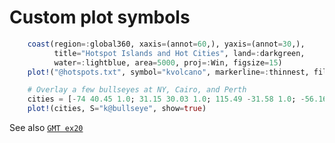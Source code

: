 # Custom plot symbols

```julia
    coast(region=:global360, xaxis=(annot=60,), yaxis=(annot=30,),
          title="Hotspot Islands and Hot Cities", land=:darkgreen,
          water=:lightblue, area=5000, proj=:Win, figsize=15)
    plot!("@hotspots.txt", symbol="kvolcano", markerline=:thinnest, fill=:red)

    # Overlay a few bullseyes at NY, Cairo, and Perth
    cities = [-74 40.45 1.0; 31.15 30.03 1.0; 115.49 -31.58 1.0; -56.16 -34.9 1.0]
    plot!(cities, S="k@bullseye", show=true)
```

See also [`GMT ex20`](https://www.generic-mapping-tools.org/gmt/latest/gallery/ex20.html#example-20)
